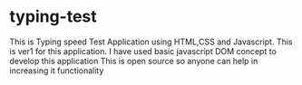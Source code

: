 # typing-test
This is Typing speed Test Application using HTML,CSS and Javascript. This is ver1 for this application. 
I have used basic javascript DOM concept to develop this application
This is open source so anyone can help in increasing it functionality
